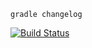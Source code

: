 `gradle changelog`

[![Build Status](https://travis-ci.org/gschueler/gradle-changelog-plugin.svg?branch=master)](https://travis-ci.org/gschueler/gradle-changelog-plugin)
